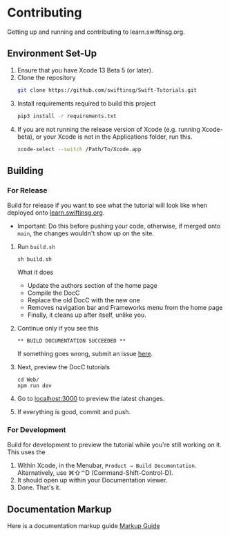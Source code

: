 # Contributing
Getting up and running and contributing to learn.swiftinsg.org.

## Environment Set-Up
1. Ensure that you have Xcode 13 Beta 5 (or later).
2. Clone the repository 
    ```bash
    git clone https://github.com/swiftinsg/Swift-Tutorials.git
    ```
3. Install requirements required to build this project
    ```bash
    pip3 install -r requirements.txt
    ```
4. If you are not running the release version of Xcode (e.g. running Xcode-beta), or your Xcode is not in the Applications folder, run this. 
    ```bash
    xcode-select --switch /Path/To/Xcode.app
    ```

## Building
### For Release
Build for release if you want to see what the tutorial will look like when deployed onto [learn.swiftinsg.org](https://learn.swiftinsg.org). 
- Important: Do this before pushing your code, otherwise, if merged onto `main`, the changes wouldn't show up on the site.

1. Run `build.sh`
    ```
    sh build.sh
    ```
    What it does
    - Update the authors section of the home page
    - Compile the DocC
    - Replace the old DocC with the new one
    - Removes navigation bar and Frameworks menu from the home page
    - Finally, it cleans up after itself, unlike you.
    
2. Continue only if you see this
    ```
    ** BUILD DOCUMENTATION SUCCEEDED **
    ```
    If something goes wrong, submit an issue [here](https://github.com/swiftinsg/Swift-Tutorials/).
3. Next, preview the DocC tutorials
    ```
    cd Web/
    npm run dev
    ```
4. Go to [localhost:3000](http://localhost:3000) to preview the latest changes.
5. If everything is good, commit and push.

### For Development
Build for development to preview the tutorial while you're still working on it. This uses the 

1. Within Xcode, in the Menubar, `Product → Build Documentation`. Alternatively, use ⌘⇧⌃D (Command-Shift-Control-D).
2. It should open up within your Documentation viewer.
3. Done. That's it.

## Documentation Markup
Here is a documentation markup guide [Markup Guide](markup-guide)
